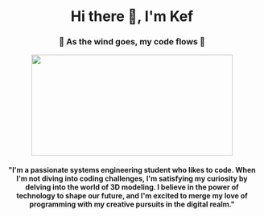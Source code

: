<div id = "header" align = "center">
  <h1 align= "center"> Hi there 👋, I'm Kef </h1>
  <h3 align= "center"> 🍃 As the wind goes, my code flows 🍃 </h3>
  <img src = "https://media.giphy.com/media/v1.Y2lkPTc5MGI3NjExMXpmMGhyMm1mNmZxbGk2eHB6c3ptbmZ1azFrZnN6ZHppcG1oMjVqZSZlcD12MV9pbnRlcm5hbF9naWZfYnlfaWQmY3Q9Zw/qgQUggAC3Pfv687qPC/giphy.gif" width="400" height="200">
  <h4>"I'm a passionate systems engineering student who likes to code. When I'm not diving into coding challenges, I'm satisfying my curiosity by delving into the world of 3D modeling. I believe in the power of technology to shape our future, and I'm excited to merge my love of programming with my creative pursuits in the digital realm."</h4>
</div>

<div id = "about" align = "left">
  <h4></h4>
</div>
